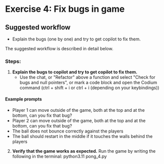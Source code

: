 # Exercise 4: Fix bugs in game

## Suggested workflow

- Explain the bugs (one by one) and try to get copilot to fix them.

The suggested workflow is described in detail below.

### Steps:

1. **Explain the bugs to copilot and try to get copilot to fix them.**
    - Use the chat, or "Refactor" above a function and select "Check for bugs and null pointers", or mark a code block and open the Codium command (ctrl + shift + i or ctrl + i (depending on your keybindings))

#### Example prompts

- Player 1 can move outside of the game, both at the top and at the bottom, can you fix that bug?
- Player 2 can move outside of the game, both at the top and at the bottom, can you fix that bug?
- The ball does not bounce correctly against the players
- The ball should restart in the middle if it touches the walls behind the players

2. **Verify that the game works as expected.**
    Run the game by writing the following in the terminal:
        python3.11 pong_4.py